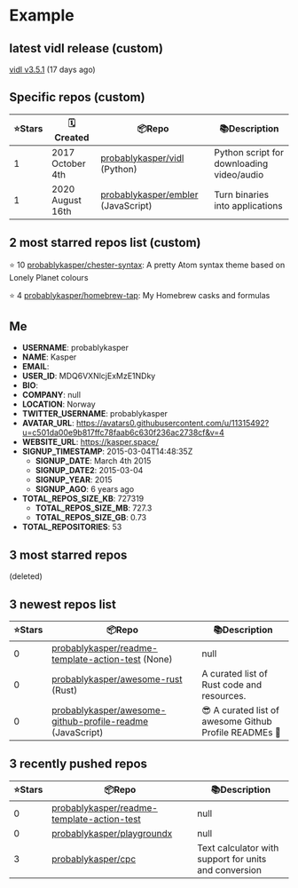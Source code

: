 # Example


## latest vidl release (custom)

[vidl v3.5.1](https://github.com/probablykasper/vidl/releases/tag/v3.5.1) (17 days ago)

## Specific repos (custom)

| ⭐️Stars   | 🗓Created | 📦Repo    | 📚Description |
| --------- | -------- | ----------- | -------------- |
| 1 | 2017 October 4th | [probablykasper/vidl](https://github.com/probablykasper/vidl) (Python) | Python script for downloading video/audio |
| 1 | 2020 August 16th | [probablykasper/embler](https://github.com/probablykasper/embler) (JavaScript) | Turn binaries into applications |

## 2 most starred repos list (custom)

⭐️ 10 [probablykasper/chester-syntax](https://github.com/probablykasper/chester-syntax): A pretty Atom syntax theme based on Lonely Planet colours

⭐️ 4 [probablykasper/homebrew-tap](https://github.com/probablykasper/homebrew-tap): My Homebrew casks and formulas


## Me

- **USERNAME**: probablykasper
- **NAME**: Kasper
- **EMAIL**: 
- **USER_ID**: MDQ6VXNlcjExMzE1NDky
- **BIO**: 
- **COMPANY**: null
- **LOCATION**: Norway
- **TWITTER_USERNAME**: probablykasper
- **AVATAR_URL**: https://avatars0.githubusercontent.com/u/11315492?u=c501da00e9b817ffc78faab6c630f236ac2738cf&v=4
- **WEBSITE_URL**: https://kasper.space/
- **SIGNUP_TIMESTAMP**: 2015-03-04T14:48:35Z
  - **SIGNUP_DATE**: March 4th 2015
  - **SIGNUP_DATE2**: 2015-03-04
  - **SIGNUP_YEAR**: 2015
  - **SIGNUP_AGO**: 6 years ago
- **TOTAL_REPOS_SIZE_KB**: 727319
  - **TOTAL_REPOS_SIZE_MB**: 727.3
  - **TOTAL_REPOS_SIZE_GB**: 0.73
- **TOTAL_REPOSITORIES**: 53

## 3 most starred repos

(deleted)

## 3 newest repos list

| ⭐️Stars   | 📦Repo    | 📚Description |
| --------- | ----------- | -------------- |
| 0 | [probablykasper/readme-template-action-test](https://github.com/probablykasper/readme-template-action-test) (None) | null |
| 0 | [probablykasper/awesome-rust](https://github.com/probablykasper/awesome-rust) (Rust) | A curated list of Rust code and resources. |
| 0 | [probablykasper/awesome-github-profile-readme](https://github.com/probablykasper/awesome-github-profile-readme) (JavaScript) | 😎 A curated list of awesome Github Profile READMEs 📝 |

## 3 recently pushed repos

| ⭐️Stars   | 📦Repo    | 📚Description |
| --------- | ----------- | -------------- |
| 0 | [probablykasper/readme-template-action-test](https://github.com/probablykasper/readme-template-action-test) | null |
| 0 | [probablykasper/playgroundx](https://github.com/probablykasper/playgroundx) | null |
| 3 | [probablykasper/cpc](https://github.com/probablykasper/cpc) | Text calculator with support for units and conversion |
